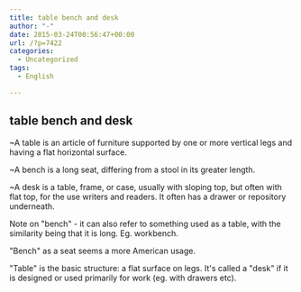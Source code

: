 ```yaml
---
title: table bench and desk
author: "-"
date: 2015-03-24T00:56:47+00:00
url: /?p=7422
categories:
  - Uncategorized
tags:
  - English

---
```

## table bench and desk
~A table is an article of furniture supported by one or more vertical legs and having a flat horizontal surface.

~A bench is a long seat, differing from a stool in its greater length.

~A desk is a table, frame, or case, usually with sloping top, but often with flat top, for the use writers and readers. It often has a drawer or repository underneath.

Note on "bench" - it can also refer to something used as a table, with the similarity being that it is long. Eg. workbench.

"Bench" as a seat seems a more American usage.

"Table" is the basic structure: a flat surface on legs. It's called a "desk" if it is designed or used primarily for work (eg. with drawers etc).